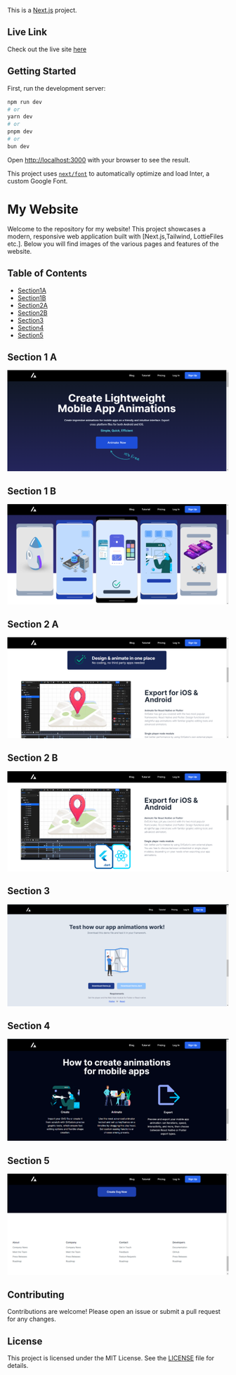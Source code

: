 This is a [Next.js](https://nextjs.org/) project.

## Live Link

Check out the live site [here](https://next-js-animator-landingpage.vercel.app/)

## Getting Started

First, run the development server:

```bash
npm run dev
# or
yarn dev
# or
pnpm dev
# or
bun dev
```

Open [http://localhost:3000](http://localhost:3000) with your browser to see the result.

This project uses [`next/font`](https://nextjs.org/docs/basic-features/font-optimization) to automatically optimize and load Inter, a custom Google Font.

# My Website

Welcome to the repository for my website! This project showcases a modern, responsive web application built with [Next.js,Tailwind, LottieFiles etc.]. Below you will find images of the various pages and features of the website.

## Table of Contents

- [Section1A](#Section1A)
- [Section1B](#Section1B)
- [Section2A](#Section2A)
- [Section2B](#Section2B)
- [Section3](#Section3)
- [Section4](#Section4)
- [Section5](#Section5)


## Section 1 A

![Section 1 A](https://github.com/Moeez-Rajpoot/NextJs-Animated-Landingpage/blob/main/Images/Section1.png)

## Section 1 B

![Section 1 B](https://github.com/Moeez-Rajpoot/NextJs-Animated-Landingpage/blob/main/Images/Section1b.png)

## Section 2 A

![Section 2 A](https://github.com/Moeez-Rajpoot/NextJs-Animated-Landingpage/blob/main/Images/Section2.png)

## Section 2 B

![Section 2 B](https://github.com/Moeez-Rajpoot/NextJs-Animated-Landingpage/blob/main/Images/Section2b.png)

## Section 3

![Section 3](https://github.com/Moeez-Rajpoot/NextJs-Animated-Landingpage/blob/main/Images/Section3.png)

## Section 4

![Section 4](https://github.com/Moeez-Rajpoot/NextJs-Animated-Landingpage/blob/main/Images/Section4.png)

## Section 5

![Section 5](https://github.com/Moeez-Rajpoot/NextJs-Animated-Landingpage/blob/main/Images/Section5.png)

## Contributing

Contributions are welcome! Please open an issue or submit a pull request for any changes.

## License

This project is licensed under the MIT License. See the [LICENSE](LICENSE) file for details.
